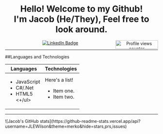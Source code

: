 <div align="center">           
<h1> 
 Hello! Welcome to my Github!
<br>
 I'm Jacob (He/They), Feel free to look around. 
</h1>
 
<a href="https://www.linkedin.com/in/jacob-lee-eugene-wilson/">
            <img src="https://img.shields.io/badge/-@jlewilson-0077B5?style=for-the-badge&amp;labelColor=0077B5&amp;logo=LinkedIn&amp;link=https://www.linkedin.com/in/jacob-lee-eugene-wilson/" alt="LinkedIn Badge">
</a>
<img style="display:inline-block; float:right" alt="Profile views counter" width="140px" height="28px" src="https://komarev.com/ghpvc/?username=JLEWilson&style=flat-square&color=blue"">
</div>
<hr>
##Languages and Technologies

| Languages   | Technologies |
| ----------- | ----------- |
| <ul><li>JavaScript</li><li>C#/.Net</li><li>HTML5</li><+/ul> | Here's a list! <ul><li>Item one.</li><li>Item two.</li></ul> |
<hr>
![Jacob's GitHub stats](https://github-readme-stats.vercel.app/api?username=JLEWilson&theme=merko&hide=stars,prs,issues)
